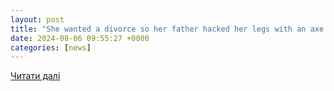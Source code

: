 ```yaml
---
layout: post
title: "She wanted a divorce so her father hacked her legs with an axe: how Pakistan fails women"
date: 2024-08-06 09:55:27 +0000
categories: [news]
---
```


[Читати далі](https://www.theguardian.com/global-development/article/2024/aug/06/she-wanted-a-divorce-so-her-father-hacked-her-legs-with-an-axe-how-pakistan-fails-women)
